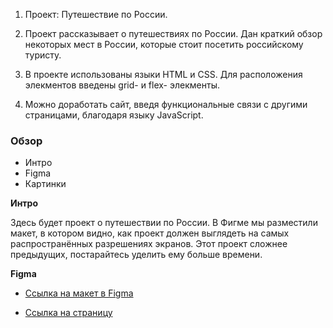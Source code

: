 1. Проект: Путешествие по России.

2. Проект рассказывает о путешествиях по России. Дан краткий обзор некоторых
   мест в России, которые стоит посетить российскому туристу.

3. В проекте использованы языки HTML и CSS. Для расположения элекментов
   введены grid- и flex- элекменты.

4. Можно доработать сайт, введя функциональные связи с другими страницами,
   благодаря языку JavaScript.

### Обзор

- Интро
- Figma
- Картинки

**Интро**

Здесь будет проект о путешествии по России.
В Фигме мы разместили макет, в котором видно, как проект должен выглядеть на самых распространённых разрешениях экранов.
Этот проект сложнее предыдущих, постарайтесь уделить ему больше времени.

**Figma**

- [Ссылка на макет в Figma](https://www.figma.com/file/5S2WSbEFL6awjVWJ0NWL8Q/Sprint-3_-Russia-_-desktop-mobile?node-id=28503%3A0)

- [Ссылка на страницу](https://artemzbv.github.io/russian-travel/)
